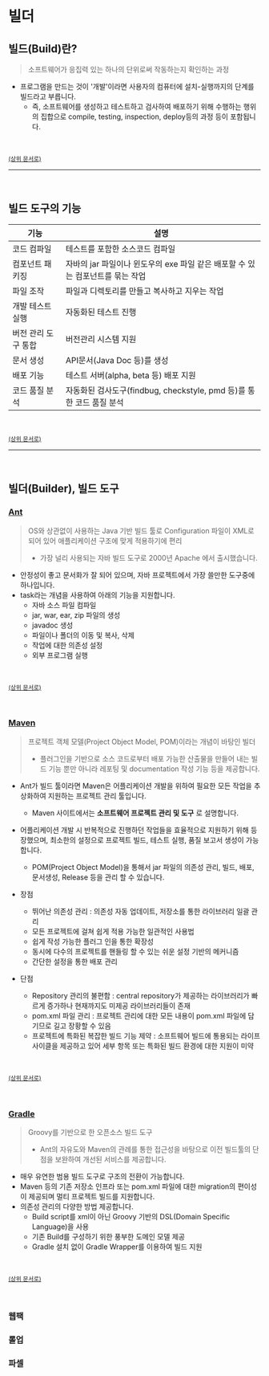 # 빌더

## 빌드(Build)란?
> 소프트웨어가 응집력 있는 하나의 단위로써 작동하는지 확인하는 과정

- 프로그램을 만드는 것이 '개발'이라면 사용자의 컴퓨터에 설치-실행까지의 단계를 빌드라고 부릅니다.
  - 즉, 소프트웨어를 생성하고 테스트하고 검사하여 배포하기 위해 수행하는 행위의 집합으로 compile, testing, inspection, deploy등의 과정 등이 포함됩니다.

<br>

<sup>[(상위 문서로)](https://github.com/InSeong-So/IT-Note)</sup>

<hr>
<br>

## 빌드 도구의 기능

|기능|설명|
|----|----|
|코드 컴파일|테스트를 포함한 소스코드 컴파일|
|컴포넌트 패키징|자바의 jar 파일이나 윈도우의 exe 파일 같은 배포할 수 있는 컴포넌트를 묶는 작업|
|파일 조작|파일과 디렉토리를 만들고 복사하고 지우는 작업|
|개발 테스트 실행|자동화된 테스트 진행|
|버전 관리 도구 통합|버전관리 시스템 지원|
|문서 생성|API문서(Java Doc 등)를 생성|
|배포 기능|테스트 서버(alpha, beta 등) 배포 지원|
|코드 품질 분석|자동화된 검사도구(findbug, checkstyle, pmd 등)를 통한 코드 품질 분석|

<br>

<sup>[(상위 문서로)](https://github.com/InSeong-So/IT-Note)</sup>

<hr>
<br>

## 빌더(Builder), 빌드 도구
### [Ant](http://ant.apache.org/)
> OS와 상관없이 사용하는 Java 기반 빌드 툴로 Configuration 파일이 XML로 되어 있어 애플리케이션 구조에 맞게 적용하기에 편리
> - 가장 널리 사용되는 자바 빌드 도구로 2000년 Apache 에서 출시했습니다.

- 안정성이 좋고 문서화가 잘 되어 있으며, 자바 프로젝트에서 가장 쓸만한 도구중에 하나입니다.
- task라는 개념을 사용하여 아래의 기능을 지원합니다.
  - 자바 소스 파일 컴파일
  - jar, war, ear, zip 파일의 생성
  - javadoc 생성
  - 파일이나 폴더의 이동 및 복사, 삭제
  - 작업에 대한 의존성 설정
  - 외부 프로그램 실행

<br>

<sup>[(상위 문서로)](https://github.com/InSeong-So/IT-Note)</sup>

<br>

### [Maven](http://maven.apache.org/)
> 프로젝트 객체 모델(Project Object Model, POM)이라는 개념이 바탕인 빌더
> - 플러그인을 기반으로 소스 코드로부터 배포 가능한 산출물을 만들어 내는 빌드 기능 뿐만 아니라 레포팅 및 documentation 작성 기능 등을 제공합니다.

- Ant가 빌드 툴이라면 Maven은 어플리케이션 개발을 위하여 필요한 모든 작업을 추상화하여 지원하는 프로젝트 관리 툴입니다.
  - Maven 사이트에서는 **소프트웨어 프로젝트 관리 및 도구** 로 설명합니다.
- 어플리케이션 개발 시 반복적으로 진행하던 작업들을 효율적으로 지원하기 위해 등장했으며, 최소한의 설정으로 프로젝트 빌드, 테스트 실행, 품질 보고서 생성이 가능합니다.
  - POM(Project Object Model)을 통해서 jar 파일의 의존성 관리, 빌드, 배포, 문서생성, Release 등을 관리 할 수 있습니다.

- 장점
  - 뛰어난 의존성 관리 : 의존성 자동 업데이트, 저장소를 통한 라이브러리 일괄 관리
  - 모든 프로젝트에 걸쳐 쉽게 적용 가능한 일관적인 사용법
  - 쉽게 작성 가능한 플러그 인을 통한 확장성
  - 동시에 다수의 프로젝트를 핸들링 할 수 있는 쉬운 설정 기반의 메커니즘
  - 간단한 설정을 통한 배포 관리

- 단점
  - Repository 관리의 불편함 : central repository가 제공하는 라이브러리가 빠르게 증가하나 현재까지도 미제공 라이브러리들이 존재
  - pom.xml 파일 관리 : 프로젝트 관리에 대한 모든 내용이 pom.xml 파일에 담기므로 길고 장황할 수 있음
  - 프로젝트에 특화된 복잡한 빌드 기능 제약 : 소프트웨어 빌드에 통용되는 라이프 사이클을 제공하고 있어 세부 항목 또는 특화된 빌드 환경에 대한 지원이 미약

<br>

<sup>[(상위 문서로)](https://github.com/InSeong-So/IT-Note)</sup>

<br>

### [Gradle](https://gradle.org/)
> Groovy를 기반으로 한 오픈소스 빌드 도구
> - Ant의 자유도와 Maven의 관례를 통한 접근성을 바탕으로 이전 빌드툴의 단점을 보완하여 개선된 서비스를 제공합니다.


- 매우 유연한 범용 빌드 도구로 구조의 전환이 가능합니다.
- Maven 등의 기존 저장소 인프라 또는 pom.xml 파일에 대한 migration의 편이성이 제공되며 멀티 프로젝트 빌드를 지원합니다.
- 의존성 관리의 다양한 방법 제공합니다.
  - Build script를 xml이 아닌 Groovy 기반의 DSL(Domain Specific Language)을 사용
  - 기존 Build를 구성하기 위한 풍부한 도메인 모델 제공
  - Gradle 설치 없이 Gradle Wrapper를 이용하여 빌드 지원

<br>

<sup>[(상위 문서로)](https://github.com/InSeong-So/IT-Note)</sup>

<br>

### 웹팩

### 롤업

### 파셀